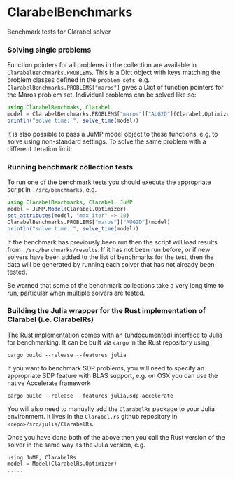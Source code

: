 # ClarabelBenchmarks
Benchmark tests for Clarabel solver


### Solving single problems 
Function pointers for all problems in the collection are available in `ClarabelBenchmarks.PROBLEMS`.   This is a Dict object with keys matching the problem classes defined in the `problem_sets`, e.g. `ClarabelBenchmarks.PROBLEMS["maros"]` gives a Dict of function pointers for the Maros problem set.  Individual problems can be solved like so:

```julia
using ClarabelBenchmaks, Clarabel
model = ClarabelBenchmarks.PROBLEMS["maros"]["AUG2D"](Clarabel.Optimizer)
println("solve time: ", solve_time(model))
```

It is also possible to pass a JuMP model object to these functions, e.g. to solve 
using non-standard settings.   To solve the same problem with a different iteration 
limit:

### Running benchmark collection tests  

To run one of the benchmark tests you should execute the appropriate script in `./src/benchmarks`, e.g.
```julia 
using ClarabelBenchmarks, Clarabel, JuMP
model = JuMP.Model(Clarabel.Optimizer)
set_attributes(model, "max_iter" => 10)
ClarabelBenchmarks.PROBLEMS["maros"]["AUG2D"](model)
println("solve time: ", solve_time(model))
```

If the benchmark has previously been run then the script will load results from `./src/benchmarks/results`.  If it has not been run before, or if new solvers have been added to the list of benchmarks for the test, then the data will be generated by running each solver that has not already been tested.   

Be warned that some of the benchmark collections take a very long time to run, particular when multiple solvers are tested. 

### Building the Julia wrapper for the Rust implementation of Clarabel (i.e. ClarabelRs)

The Rust implementation comes with an (undocumented) interface to Julia for benchmarking. It can be built via `cargo` in the Rust repository using 
```
cargo build --release --features julia
```

If you want to benchmark SDP problems, you will need to specify an appropriate SDP feature with BLAS support, e.g. on OSX you can use the native Accelerate framework
```
cargo build --release --features julia,sdp-accelerate
```

You will also need to manually add the `ClarabelRs` package to your Julia environment.  It lives in the `Clarabel.rs` github repository in `<repo>/src/julia/ClarabelRs`.   

Once you have done both of the above then you call the Rust version of the solver in the same way as the Julia version, e.g.
```
using JuMP, ClarabelRs
model = Model(ClarabelRs.Optimizer)
.....
```
